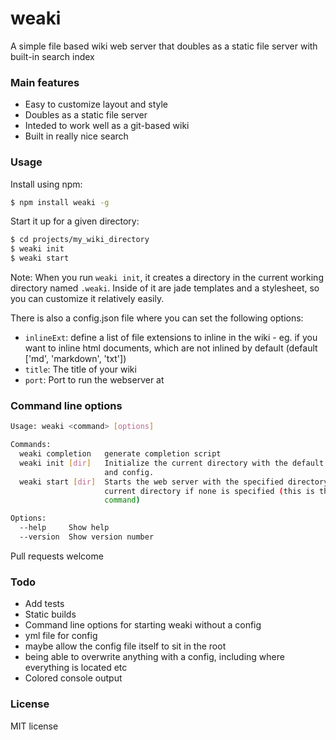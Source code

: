 # weaki

A simple file based wiki web server that doubles as a static file server with built-in
search index

### Main features

- Easy to customize layout and style
- Doubles as a static file server
- Inteded to work well as a git-based wiki
- Built in really nice search

### Usage

Install using npm:

```sh
$ npm install weaki -g
```

Start it up for a given directory:

```sh
$ cd projects/my_wiki_directory
$ weaki init
$ weaki start
```

Note: When you run `weaki init`, it creates a directory in the current working directory
named `.weaki`. Inside of it are jade templates and a stylesheet, so you can customize it
relatively easily.

There is also a config.json file where you can set the following options:

- `inlineExt`: define a list of file extensions to inline in the wiki - eg. if you want
  to inline html documents, which are not inlined by default (default ['md', 'markdown', 'txt'])
- `title`: The title of your wiki
- `port`: Port to run the webserver at

### Command line options

```sh
Usage: weaki <command> [options]

Commands:
  weaki completion   generate completion script
  weaki init [dir]   Initialize the current directory with the default template
                     and config.
  weaki start [dir]  Starts the web server with the specified directory (or
                     current directory if none is specified (this is the default
                     command)

Options:
  --help     Show help
  --version  Show version number

```

Pull requests welcome

### Todo

- Add tests
- Static builds
- Command line options for starting weaki without a config
- yml file for config
- maybe allow the config file itself to sit in the root
- being able to overwrite anything with a config, including where
  everything is located etc
- Colored console output

### License

MIT license
